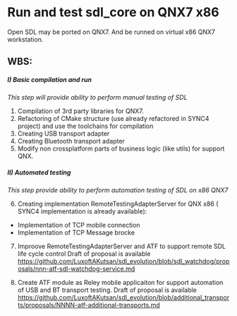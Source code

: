 # Run and test sdl_core on QNX7 x86

Open SDL may be ported on QNX7. 
And be runned on virtual x86 QNX7 workstation. 

## WBS:


##### I) Basic compilation and run

*This step will provide ability to perform manual testing of SDL*

1. Compilation of 3rd party libraries for QNX7. 
2. Refactoring of CMake structure (use already refactored in SYNC4 project) and use the toolchains for compilation
3. Creating USB transport adapter
4. Creating Bluetooth transport adapter
5. Modify non crossplatform parts of business logic (like utils) for support QNX. 


##### II) Automated testing 
*This step provide ability to perform automation testing of SDL on x86 QNX7*

6. Creating implementation RemoteTestingAdapterServer for QNX x86 ( SYNC4 implementation is already available):
 - Implementation of TCP mobile connection
 - Implementation of TCP Message brocke

7. Improove RemoteTestingAdapterServer and ATF to support remote SDL life cycle control
   Draft of proposal is available https://github.com/LuxoftAKutsan/sdl_evolution/blob/sdl_watchdog/proposals/nnn-atf-sdl-watchdog-service.md 

8. Create ATF module as Reley mobile applicaiton for support automation of USB and BT transport testing. 
   Draft of proposal is available https://github.com/LuxoftAKutsan/sdl_evolution/blob/additional_transports/proposals/NNNN-atf-additional-transports.md 
